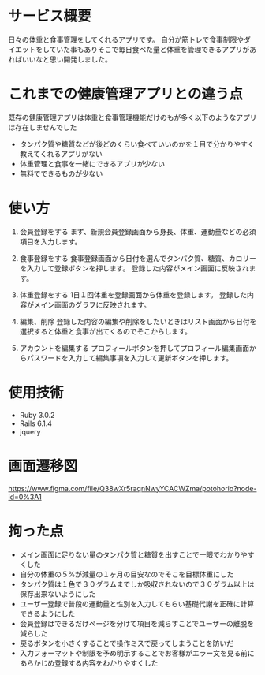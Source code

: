 # サービス概要
日々の体重と食事管理をしてくれるアプリです。
自分が筋トレで食事制限やダイエットをしていた事もありそこで毎日食べた量と体重を管理できるアプリがあればいいなと思い開発しました。

# これまでの健康管理アプリとの違う点
既存の健康管理アプリは体重と食事管理機能だけのもが多く以下のようなアプリは存在しませんでした

* タンパク質や糖質などが後どのくらい食べていいのかを１目で分かりやすく教えてくれるアプリがない
* 体重管理と食事を一緒にできるアプリが少ない
* 無料でできるものが少ない

# 使い方
1. 会員登録をする
まず、新規会員登録画面から身長、体重、運動量などの必須項目を入力します。

2. 食事登録をする
食事登録画面から日付を選んでタンパク質、糖質、カロリーを入力して登録ボタンを押します。
登録した内容がメイン画面に反映されます。

3. 体重登録をする
1日１回体重を登録画面から体重を登録します。
登録した内容がメイン画面のグラフに反映されます。

4. 編集、削除
登録した内容の編集や削除をしたいときはリスト画面から日付を選択すると体重と食事が出てくるのでそこからします。

5. アカウントを編集する
プロフィールボタンを押してプロフィール編集画面からパスワードを入力して編集事項を入力して更新ボタンを押します。

# 使用技術
* Ruby 3.0.2
* Rails 6.1.4
* jquery

# 画面遷移図
https://www.figma.com/file/Q38wXr5raqnNwyYCACWZma/potohorio?node-id=0%3A1

# 拘った点
* メイン画面に足りない量のタンパク質と糖質を出すことで一眼でわかりやすくした
* 自分の体重の５%が減量の１ヶ月の目安なのでそこを目標体重にした
* タンパク質は１色で３０グラムまでしか吸収されないので３０グラム以上は保存出来ないようにした
* ユーザー登録で普段の運動量と性別を入力してもらい基礎代謝を正確に計算できるようにした
* 会員登録はできるだけページを分けて項目を減らすことでユーザーの離脱を減らした
* 戻るボタンを小さくすることで操作ミスで戻ってしまうことを防いだ
* 入力フォーマットや制限を予め明示することでお客様がエラー文を見る前にあらかじめ登録する内容をわかりやすくした
